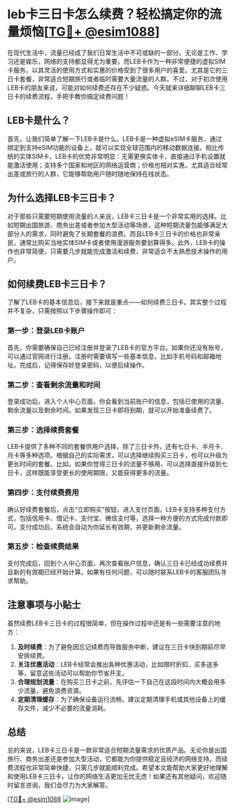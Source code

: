 # leb卡三日卡怎么续费？轻松搞定你的流量烦恼[[TG💪+ @esim1088](https://t.me/s/esim1088)]

在现代生活中，流量已经成了我们日常生活中不可或缺的一部分。无论是工作、学习还是娱乐，网络的支持都显得尤为重要。而LEB卡作为一种非常便捷的虚拟SIM卡服务，以其灵活的使用方式和实惠的价格受到了很多用户的喜爱。尤其是它的三日卡套餐，非常适合短期旅行或者临时需要大量流量的人群。不过，对于初次使用LEB卡的朋友来说，可能对如何续费还存在不少疑惑。今天就来详细聊聊LEB卡三日卡的续费流程，手把手教你搞定续费问题！

## LEB卡是什么？

首先，让我们简单了解一下LEB卡是什么。LEB卡是一种虚拟eSIM卡服务，通过绑定到支持eSIM功能的设备上，就可以实现全球范围内的移动数据连接。相比传统的实体SIM卡，LEB卡的优势非常明显：无需更换实体卡，直接通过手机设置就能激活使用；支持多个国家和地区的网络运营商；价格也相对实惠。尤其适合经常出差或旅行的人群，它能够帮助用户随时随地保持在线状态。

## 为什么选择LEB卡三日卡？

对于那些只需要短期使用流量的人来说，LEB卡三日卡是一个非常实用的选择。比如短期出国旅游、商务出差或者参加大型活动等场景，这种短期流量包能够满足大部分人的需求，同时避免了长期套餐的浪费。而且LEB卡三日卡的价格也非常亲民，通常比购买当地实体SIM卡或者使用漫游服务要划算得多。此外，LEB卡的操作也非常简便，只需要几步就能完成激活和续费，非常适合不太熟悉技术操作的用户。

## 如何续费LEB卡三日卡？

了解了LEB卡的基本信息后，接下来就是重点——如何续费三日卡。其实整个过程并不复杂，只需按照以下步骤操作即可：

### 第一步：登录LEB卡账户

首先，你需要确保自己已经注册并登录了LEB卡的官方平台。如果你还没有账号，可以通过官网进行注册。注册时需要填写一些基本信息，比如手机号码和邮箱地址。完成后，记得保存好登录密码，以便后续操作。

### 第二步：查看剩余流量和时间

登录成功后，进入个人中心页面，你会看到当前账户的信息，包括已使用的流量、剩余流量以及剩余时间。如果发现三日卡即将到期，就可以开始准备续费了。

### 第三步：选择续费套餐

LEB卡提供了多种不同的套餐供用户选择，除了三日卡外，还有七日卡、半月卡、月卡等多种选项。根据自己的实际需求，可以选择继续购买三日卡，也可以升级为更长时间的套餐。比如，如果你觉得三日卡的流量不够用，可以选择直接升级到七日卡，这样既能享受更长的使用期限，又能获得更多的流量。

### 第四步：支付续费费用

确认好续费套餐后，点击“立即购买”按钮，进入支付页面。LEB卡支持多种支付方式，包括信用卡、借记卡、支付宝、微信支付等，选择一种方便的方式完成付款即可。支付成功后，系统会自动为你延长有效期，并更新剩余流量。

### 第五步：检查续费结果

支付完成后，回到个人中心页面，再次查看账户信息，确认三日卡已经成功续费并且新的有效期已经开始计算。如果有任何问题，可以随时联系LEB卡的客服团队寻求帮助。

## 注意事项与小贴士

虽然续费LEB卡三日卡的过程很简单，但在操作过程中还是有一些需要注意的地方：

1. **及时续费**：为了避免因忘记续费而导致服务中断，建议在三日卡快到期前尽早安排续费。
2. **关注优惠活动**：LEB卡经常会推出各种优惠活动，比如限时折扣、买多送多等，留意这些活动可以帮助你节省开支。
3. **合理规划流量**：在购买三日卡之前，先评估一下自己在这段时间内大概会用多少流量，避免浪费资源。
4. **定期清理缓存**：为了确保设备运行流畅，建议定期清理手机或其他设备上的缓存文件，减少不必要的流量消耗。

## 总结

总的来说，LEB卡三日卡是一款非常适合短期流量需求的优质产品。无论你是出国旅行、商务出差还是参加大型活动，它都能为你提供稳定且经济的网络支持。而续费流程也非常简单快捷，只需几步就能顺利完成。希望本文能帮助大家更好地理解和使用LEB卡三日卡，让你的网络生活更加无忧无虑！如果还有其他疑问，欢迎随时留言咨询，我们会尽力为大家解答。

[[TG💪+ @esim1088](https://t.me/s/esim1088) ![Image](https://i.postimg.cc/4NQfJmqS/Snipaste-2025-05-13-00-14-12.png)]